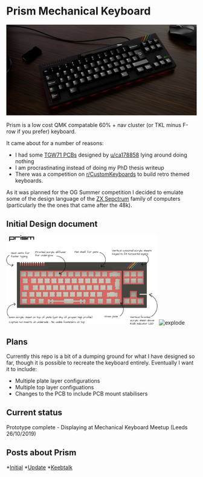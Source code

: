 # Prism Mechanical Keyboard

![Render](images/render_main.png)

Prism is a low cost QMK compatable 60% + nav cluster (or TKL minus F-row if you prefer) keyboard.

It came about for a number of reasons:

 * I had some [TGW71 PCBs](https://www.reddit.com/r/MechanicalKeyboards/comments/5un33s/the_great_wave_custom_board/) designed by [u/ca178858](https://www.reddit.com/user/ca178858) lying around doing nothing
 * I am procrastinating instead of doing my PhD thesis writeup
 * There was a competition on [r/CustomKeyboards](https://www.reddit.com/r/CustomKeyboards/) to build retro themed keyboards.

As it was planned for the OG Summer competition I decided to emulate some of the design language of the [ZX Sepctrum](https://imgur.com/a/drfZssH) family of computers (particularly the the ones that came after the 48k).


## Initial Design document

<img src="images/design_doc.png" alt="Design Doc" width="400"/> <img src="images/animation.gif" alt="explode" width="400"/>


## Plans

Currently this repo is a bit of a dumping ground for what I have designed so far, though it is possible to recreate the keyboard entirely. Eventually I want it to include:

* Multiple plate layer configurations
* Multiple top layer configuations
* Changes to the PCB to include PCB mount stabilisers

## Current status

Prototype complete - Displaying at Mechanical Keyboard Meetup (Leeds 26/10/2019)

## Posts about Prism

*[Initial](https://www.reddit.com/r/CustomKeyboards/comments/c7dlp8/ogsummer_zx_spectrum_inspired_work_in_progress/)
*[Update](https://www.reddit.com/r/CustomKeyboards/comments/cu45r6/ogsummer_prism_zx_spectrum_inspired_update/)
*[Keebtalk](https://www.keebtalk.com/t/prism-a-zx-spectrum-inspired-low-cost-acrylic-case/)

